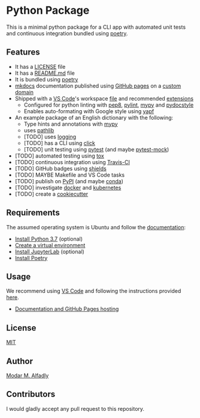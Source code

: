 # Python Package

This is a minimal python package for a CLI app with automated unit tests and continuous integration bundled using [poetry](https://poetry.eustace.io/).

## Features

 - It has a [LICENSE](./LICENSE) file
 - It has a [README.md](./README.md) file
 - It is bundled using [poetry](https://poetry.eustace.io/)
 - [mkdocs](https://www.mkdocs.org/) documentation published using [GitHub pages](https://pages.github.com/) on a [custom domain](https://python_package.modar.me)
 - Shipped with a [VS Code](https://code.visualstudio.com/)'s workspace [file](./vs.code-workspace) and recommended [extensions](./.vscode/extensions.json)
    - Configured for python linting with [pep8](https://pypi.org/project/pep8/), [pylint](https://www.pylint.org/), [mypy](http://mypy-lang.org/) and [pydocstyle](http://www.pydocstyle.org/en/3.0.0/usage.html)
    - Enables auto-formating with Google style using [yapf](https://github.com/google/yapf)
 - An example package of an English dictionary with the following:
    - Type hints and annotations with [mypy](http://mypy-lang.org/)
    - uses [pathlib](https://docs.python.org/3/library/pathlib.html)
    - [TODO] uses [logging](https://docs.python.org/3/library/logging.html)
    - [TODO] has a CLI using [click](https://click.palletsprojects.com/en/7.x/)
    - [TODO] unit testing using [pytest](https://pytest.org) (and maybe [pytest-mock](https://pypi.org/project/pytest-mock/))
 - [TODO] automated testing using [tox](https://tox.readthedocs.io/en/latest/)
 - [TODO] continuous integration using [Travis-CI](https://travis-ci.com/)
 - [TODO] GitHub badges using [shields](https://shields.io/)
 - [TODO] MAYBE Makefile and VS Code tasks
 - [TODO] publish on [PyPI](https://pypi.org/) (and maybe [conda](https://conda.io))
 - [TODO] investigate [docker](https://www.docker.com/) and [kubernetes](https://kubernetes.io/)
 - [TODO] create a [cookiecutter](https://github.com/audreyr/cookiecutter)


## Requirements

The assumed operating system is Ubuntu and follow the [documentation](https://python_package.modar.me/requirements/):

 - [Install Python 3.7](https://python_package.modar.me/requirements/#installing-python-37-on-ubuntu-optional) (optional)
 - [Create a virtual environment](https://python_package.modar.me/requirements/#create-a-python-virtual-environment-on-ubuntu)
 - [Install JupyterLab](https://python_package.modar.me/requirements/#installing-jupyterlab-optional) (optional)
 - [Install Poetry](https://python_package.modar.me/requirements/#installing-poetry)

## Usage

We recommend using [VS Code](https://code.visualstudio.com/) and following the instructions provided [here](https://python_package.modar.me/usage/).

- [Documentation and GitHub Pages hosting](https://python_package.modar.me/usage/#documentation)

## License

[MIT](./LICENSE)

## Author

[Modar M. Alfadly](https://modar.me)

## Contributors

I would gladly accept any pull request to this repository.